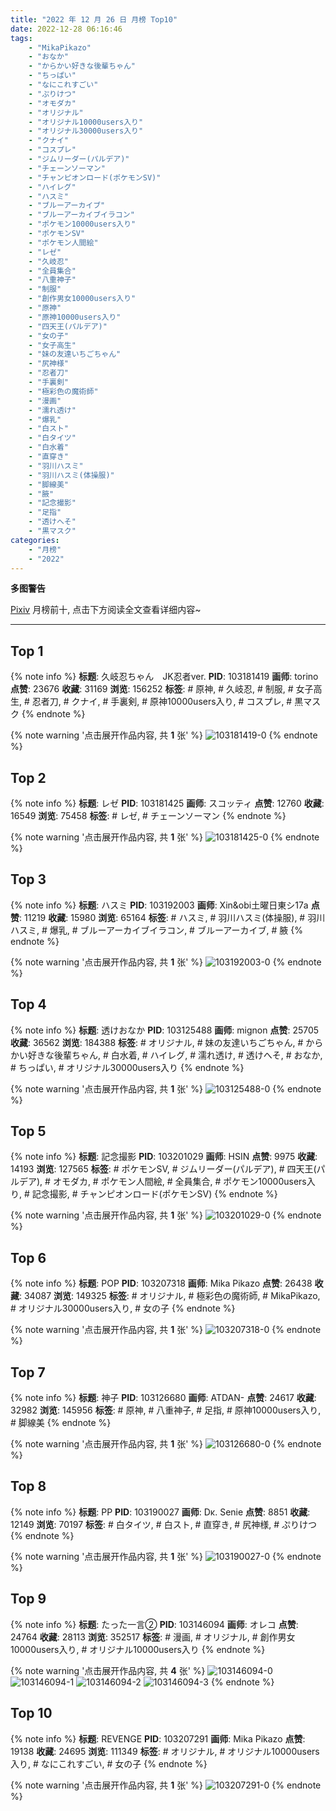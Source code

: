 ```yaml
---
title: "2022 年 12 月 26 日 月榜 Top10"
date: 2022-12-28 06:16:46
tags:
    - "MikaPikazo"
    - "おなか"
    - "からかい好きな後輩ちゃん"
    - "ちっぱい"
    - "なにこれすごい"
    - "ぷりけつ"
    - "オモダカ"
    - "オリジナル"
    - "オリジナル10000users入り"
    - "オリジナル30000users入り"
    - "クナイ"
    - "コスプレ"
    - "ジムリーダー(パルデア)"
    - "チェーンソーマン"
    - "チャンピオンロード(ポケモンSV)"
    - "ハイレグ"
    - "ハスミ"
    - "ブルーアーカイブ"
    - "ブルーアーカイブイラコン"
    - "ポケモン10000users入り"
    - "ポケモンSV"
    - "ポケモン人間絵"
    - "レゼ"
    - "久岐忍"
    - "全員集合"
    - "八重神子"
    - "制服"
    - "創作男女10000users入り"
    - "原神"
    - "原神10000users入り"
    - "四天王(パルデア)"
    - "女の子"
    - "女子高生"
    - "妹の友達いちごちゃん"
    - "尻神様"
    - "忍者刀"
    - "手裏剣"
    - "極彩色の魔術師"
    - "漫画"
    - "濡れ透け"
    - "爆乳"
    - "白スト"
    - "白タイツ"
    - "白水着"
    - "直穿き"
    - "羽川ハスミ"
    - "羽川ハスミ(体操服)"
    - "脚線美"
    - "腋"
    - "記念撮影"
    - "足指"
    - "透けへそ"
    - "黒マスク"
categories:
    - "月榜"
    - "2022"
---
```


<i class="fa fa-triangle-exclamation"></i>**多图警告**<i class="fa fa-triangle-exclamation"></i>

[Pixiv](https://www.pixiv.net/) 月榜前十, 点击下方阅读全文查看详细内容~

<!-- more -->

---

## Top 1

{% note info %}
**标题**: 久岐忍ちゃん　JK忍者ver.
**PID**: 103181419 **画师**: torino
**点赞**: 23676 **收藏**: 31169 **浏览**: 156252
**标签**: # 原神, # 久岐忍, # 制服, # 女子高生, # 忍者刀, # クナイ, # 手裏剣, # 原神10000users入り, # コスプレ, # 黒マスク
{% endnote %}

{% note warning '点击展开作品内容, 共 **1** 张' %}
![103181419-0](https://i.pixiv.re/img-original/img/2022/11/29/14/28/55/103181419_p0.jpg)
{% endnote %}

## Top 2

{% note info %}
**标题**: レゼ
**PID**: 103181425 **画师**: スコッティ
**点赞**: 12760 **收藏**: 16549 **浏览**: 75458
**标签**: # レゼ, # チェーンソーマン
{% endnote %}

{% note warning '点击展开作品内容, 共 **1** 张' %}
![103181425-0](https://i.pixiv.re/img-original/img/2022/11/29/00/00/05/103181425_p0.jpg)
{% endnote %}

## Top 3

{% note info %}
**标题**: ハスミ
**PID**: 103192003 **画师**: Xin&obi土曜日東シ17a
**点赞**: 11219 **收藏**: 15980 **浏览**: 65164
**标签**: # ハスミ, # 羽川ハスミ(体操服), # 羽川ハスミ, # 爆乳, # ブルーアーカイブイラコン, # ブルーアーカイブ, # 腋
{% endnote %}

{% note warning '点击展开作品内容, 共 **1** 张' %}
![103192003-0](https://i.pixiv.re/img-original/img/2022/11/29/12/52/59/103192003_p0.jpg)
{% endnote %}

## Top 4

{% note info %}
**标题**: 透けおなか
**PID**: 103125488 **画师**: mignon
**点赞**: 25705 **收藏**: 36562 **浏览**: 184388
**标签**: # オリジナル, # 妹の友達いちごちゃん, # からかい好きな後輩ちゃん, # 白水着, # ハイレグ, # 濡れ透け, # 透けへそ, # おなか, # ちっぱい, # オリジナル30000users入り
{% endnote %}

{% note warning '点击展开作品内容, 共 **1** 张' %}
![103125488-0](https://i.pixiv.re/img-original/img/2022/11/27/00/40/06/103125488_p0.jpg)
{% endnote %}

## Top 5

{% note info %}
**标题**: 記念撮影
**PID**: 103201029 **画师**: HSIN
**点赞**: 9975 **收藏**: 14193 **浏览**: 127565
**标签**: # ポケモンSV, # ジムリーダー(パルデア), # 四天王(パルデア), # オモダカ, # ポケモン人間絵, # 全員集合, # ポケモン10000users入り, # 記念撮影, # チャンピオンロード(ポケモンSV)
{% endnote %}

{% note warning '点击展开作品内容, 共 **1** 张' %}
![103201029-0](https://i.pixiv.re/img-original/img/2022/11/29/20/49/42/103201029_p0.png)
{% endnote %}

## Top 6

{% note info %}
**标题**: POP
**PID**: 103207318 **画师**: Mika Pikazo
**点赞**: 26438 **收藏**: 34087 **浏览**: 149325
**标签**: # オリジナル, # 極彩色の魔術師, # MikaPikazo, # オリジナル30000users入り, # 女の子
{% endnote %}

{% note warning '点击展开作品内容, 共 **1** 张' %}
![103207318-0](https://i.pixiv.re/img-original/img/2022/11/30/00/02/24/103207318_p0.png)
{% endnote %}

## Top 7

{% note info %}
**标题**: 神子
**PID**: 103126680 **画师**: ATDAN-
**点赞**: 24617 **收藏**: 32982 **浏览**: 145956
**标签**: # 原神, # 八重神子, # 足指, # 原神10000users入り, # 脚線美
{% endnote %}

{% note warning '点击展开作品内容, 共 **1** 张' %}
![103126680-0](https://i.pixiv.re/img-original/img/2022/11/27/07/29/34/103126680_p0.jpg)
{% endnote %}

## Top 8

{% note info %}
**标题**: PP
**PID**: 103190027 **画师**: Dκ. Senie
**点赞**: 8851 **收藏**: 12149 **浏览**: 70197
**标签**: # 白タイツ, # 白スト, # 直穿き, # 尻神様, # ぷりけつ
{% endnote %}

{% note warning '点击展开作品内容, 共 **1** 张' %}
![103190027-0](https://i.pixiv.re/img-original/img/2022/11/29/10/29/22/103190027_p0.jpg)
{% endnote %}

## Top 9

{% note info %}
**标题**: たった一言②
**PID**: 103146094 **画师**: オレコ
**点赞**: 24764 **收藏**: 28113 **浏览**: 352517
**标签**: # 漫画, # オリジナル, # 創作男女10000users入り, # オリジナル10000users入り
{% endnote %}

{% note warning '点击展开作品内容, 共 **4** 张' %}
![103146094-0](https://i.pixiv.re/img-original/img/2022/11/27/19/11/57/103146094_p0.jpg)
![103146094-1](https://i.pixiv.re/img-original/img/2022/11/27/19/11/57/103146094_p1.jpg)
![103146094-2](https://i.pixiv.re/img-original/img/2022/11/27/19/11/57/103146094_p2.jpg)
![103146094-3](https://i.pixiv.re/img-original/img/2022/11/27/19/11/57/103146094_p3.jpg)
{% endnote %}

## Top 10

{% note info %}
**标题**: REVENGE
**PID**: 103207291 **画师**: Mika Pikazo
**点赞**: 19138 **收藏**: 24695 **浏览**: 111349
**标签**: # オリジナル, # オリジナル10000users入り, # なにこれすごい, # 女の子
{% endnote %}

{% note warning '点击展开作品内容, 共 **1** 张' %}
![103207291-0](https://i.pixiv.re/img-original/img/2022/11/30/00/01/42/103207291_p0.png)
{% endnote %}
